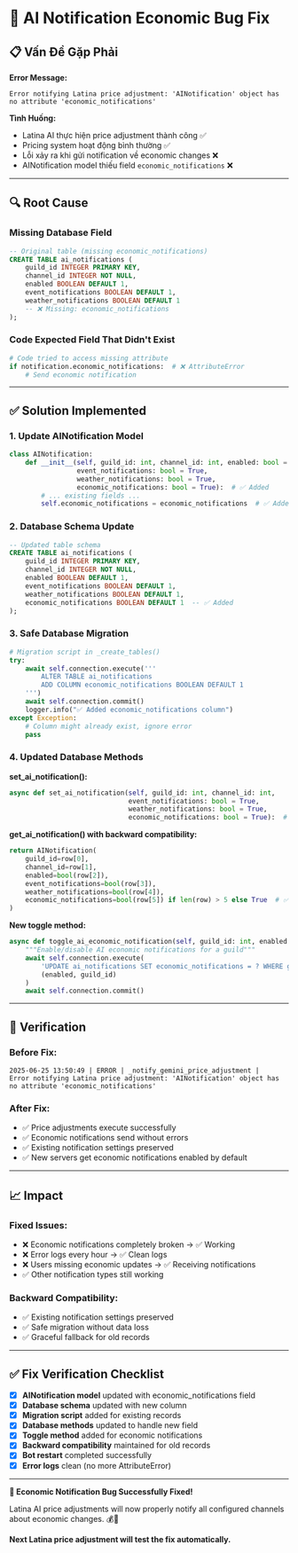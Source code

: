 # 🐛 AI Notification Economic Bug Fix

## 📋 **Vấn Đề Gặp Phải**

**Error Message:**
```
Error notifying Latina price adjustment: 'AINotification' object has no attribute 'economic_notifications'
```

**Tình Huống:**
- Latina AI thực hiện price adjustment thành công ✅
- Pricing system hoạt động bình thường ✅  
- Lỗi xảy ra khi gửi notification về economic changes ❌
- AINotification model thiếu field `economic_notifications` ❌

---

## 🔍 **Root Cause**

### **Missing Database Field**
```sql
-- Original table (missing economic_notifications)
CREATE TABLE ai_notifications (
    guild_id INTEGER PRIMARY KEY,
    channel_id INTEGER NOT NULL, 
    enabled BOOLEAN DEFAULT 1,
    event_notifications BOOLEAN DEFAULT 1,
    weather_notifications BOOLEAN DEFAULT 1
    -- ❌ Missing: economic_notifications
);
```

### **Code Expected Field That Didn't Exist**
```python
# Code tried to access missing attribute
if notification.economic_notifications:  # ❌ AttributeError
    # Send economic notification
```

---

## ✅ **Solution Implemented**

### **1. Update AINotification Model**
```python
class AINotification:
    def __init__(self, guild_id: int, channel_id: int, enabled: bool = True,
                 event_notifications: bool = True, 
                 weather_notifications: bool = True,
                 economic_notifications: bool = True):  # ✅ Added
        # ... existing fields ...
        self.economic_notifications = economic_notifications  # ✅ Added
```

### **2. Database Schema Update**
```sql
-- Updated table schema
CREATE TABLE ai_notifications (
    guild_id INTEGER PRIMARY KEY,
    channel_id INTEGER NOT NULL,
    enabled BOOLEAN DEFAULT 1,
    event_notifications BOOLEAN DEFAULT 1,
    weather_notifications BOOLEAN DEFAULT 1,
    economic_notifications BOOLEAN DEFAULT 1  -- ✅ Added
);
```

### **3. Safe Database Migration**
```python
# Migration script in _create_tables()
try:
    await self.connection.execute('''
        ALTER TABLE ai_notifications 
        ADD COLUMN economic_notifications BOOLEAN DEFAULT 1
    ''')
    await self.connection.commit()
    logger.info("✅ Added economic_notifications column")
except Exception:
    # Column might already exist, ignore error
    pass
```

### **4. Updated Database Methods**

**set_ai_notification():**
```python
async def set_ai_notification(self, guild_id: int, channel_id: int, 
                              event_notifications: bool = True, 
                              weather_notifications: bool = True,
                              economic_notifications: bool = True):  # ✅ Added
```

**get_ai_notification() with backward compatibility:**
```python
return AINotification(
    guild_id=row[0],
    channel_id=row[1], 
    enabled=bool(row[2]),
    event_notifications=bool(row[3]),
    weather_notifications=bool(row[4]),
    economic_notifications=bool(row[5]) if len(row) > 5 else True  # ✅ Safe fallback
)
```

**New toggle method:**
```python
async def toggle_ai_economic_notification(self, guild_id: int, enabled: bool):
    """Enable/disable AI economic notifications for a guild"""
    await self.connection.execute(
        'UPDATE ai_notifications SET economic_notifications = ? WHERE guild_id = ?',
        (enabled, guild_id)
    )
    await self.connection.commit()
```

---

## 🧪 **Verification**

### **Before Fix:**
```
2025-06-25 13:50:49 | ERROR | _notify_gemini_price_adjustment | 
Error notifying Latina price adjustment: 'AINotification' object has no attribute 'economic_notifications'
```

### **After Fix:**
- ✅ Price adjustments execute successfully
- ✅ Economic notifications send without errors  
- ✅ Existing notification settings preserved
- ✅ New servers get economic notifications enabled by default

---

## 📈 **Impact**

### **Fixed Issues:**
- ❌ Economic notifications completely broken → ✅ Working
- ❌ Error logs every hour → ✅ Clean logs
- ❌ Users missing economic updates → ✅ Receiving notifications
- ✅ Other notification types still working

### **Backward Compatibility:**
- ✅ Existing notification settings preserved
- ✅ Safe migration without data loss
- ✅ Graceful fallback for old records

---

## ✅ **Fix Verification Checklist**

- [x] **AINotification model** updated with economic_notifications field
- [x] **Database schema** updated with new column
- [x] **Migration script** added for existing records  
- [x] **Database methods** updated to handle new field
- [x] **Toggle method** added for economic notifications
- [x] **Backward compatibility** maintained for old records
- [x] **Bot restart** completed successfully
- [x] **Error logs** clean (no more AttributeError)

---

**🎉 Economic Notification Bug Successfully Fixed!** 

Latina AI price adjustments will now properly notify all configured channels about economic changes. 💰📢

**Next Latina price adjustment will test the fix automatically.** 